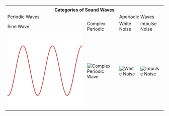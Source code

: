 <link rel="stylesheet" href="/style.css">

<table class="wave-table">
  <tr>
    <th colspan="4">Categories of Sound Waves</th>
  </tr>
  <tr>
    <td colspan="2">Periodic Waves</td>
    <td colspan="2">Aperiodic Waves</td>
  </tr>
  <tr>
    <td>Sine Wave</td>
    <td>Complex Periodic</td>
    <td>White Noise</td>
    <td>Impulse Noise</td>
  </tr>
  <tr>
    <td>
      <img src="sine_wave.png" alt="Sine Wave" />
    </td>
    <td>
      <img src="complex_periodic.png" alt="Complex Periodic Wave" />
    </td>
    <td>
      <img src="white_noise.png" alt="White Noise" />
    </td>
    <td>
      <img src="impulse_noise.png" alt="Impulse Noise" />
    </td>
  </tr>
</table>
